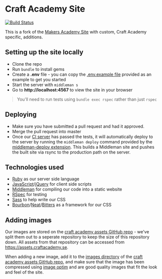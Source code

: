 # Craft Academy Site

[![Build Status](https://semaphoreci.com/api/v1/craftacademy/website/branches/master/shields_badge.svg)](https://semaphoreci.com/craftacademy/website)

This is a fork of the [Makers Academy Site](https://github.com/makersacademy/website) with custom, Craft Academy specific, additions. 

## Setting up the site locally

* Clone the repo
* Run `bundle` to install gems
* Create a **.env** file - you can copy the [.env.example file](https://github.com/CraftAcademy/website/blob/master/.env.example) provided as an example to get you started
* Start the server with `middleman s`
* Go to __http://localhost:4567__ to view the site in your browser

> You'll need to run tests using `bundle exec rspec` rather than just `rspec`

## Deploying

* Make sure you have submitted a pull request and had it approved.
* Merge the pull request into master
* Once our [CI server](https://semaphoreci.com/craftacademy/website) has passed the tests, it will automatically deploy to the server by running the `middleman deploy` command provided by the [middleman-deploy extension](https://github.com/middleman-contrib/middleman-deploy). This builds a Middleman site and pushes the built site via rsync to the production path on the server.

## Technologies used

* [Ruby](https://www.ruby-lang.org/en/) as our server side language
* [JavaScript](https://developer.mozilla.org/en-US/docs/Web/JavaScript)/[jQuery](http://jquery.com/) for client side scripts
* [Middleman](https://middlemanapp.com/) for compiling our code into a static website
* [RSpec](http://rspec.info/) for testing
* [Sass](http://sass-lang.com/) to help write our CSS
* [Bourbon](http://bourbon.io/)/[Neat](http://neat.bourbon.io/)/[Bitters](http://bitters.bourbon.io/) as a framework for our CSS

## Adding images

Our images are stored on the [craft academy assets GitHub repo](https://github.com/CraftAcademy/craft-assets) - we've split them out to a seperate repository to keep the size of this repository down. All assets from that repository can be accessed from https://assets.craftacademy.se.

When adding a new image, add it to the [images directory](https://github.com/CraftAcademy/craft-assets/tree/gh-pages/images) of the [craft academy assets GitHub repo](https://github.com/CraftAcademy/craft-assets), and make sure that the image has been compressed using [image optim](https://imageoptim.com/) and are good quality images that fit the look and feel of the site.
